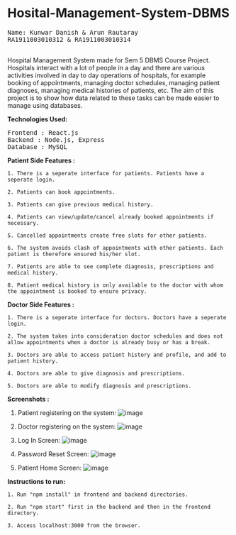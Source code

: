 # Hosital-Management-System-DBMS


<pre>
Name: Kunwar Danish & Arun Rautaray 
RA1911003010312 & RA1911003010314

</pre>

Hospital Management System made for Sem 5 DBMS Course Project.<br>
Hospitals interact with a lot of people in a day and there are various activities involved in day to day operations of hospitals, for example booking of appointments, managing doctor schedules, managing patient diagnoses, managing medical histories of patients, etc. The aim of this project is to show how data related to these tasks can be made easier to manage using databases.

<b>Technologies Used:</b>
<pre>
Frontend : React.js
Backend : Node.js, Express
Database : MySQL
</pre>


<b>Patient Side Features :</b>

    1. There is a seperate interface for patients. Patients have a seperate login.
    
    2. Patients can book appointments.
    
    3. Patients can give previous medical history.
    
    4. Patients can view/update/cancel already booked appointments if necessary.
    
    5. Cancelled appointments create free slots for other patients.
    
    6. The system avoids clash of appointments with other patients. Each patient is therefore ensured his/her slot.
    
    7. Patients are able to see complete diagnosis, prescriptions and medical history.
    
    8. Patient medical history is only available to the doctor with whom the appointment is booked to ensure privacy.

<b>Doctor Side Features :</b>

    1. There is a seperate interface for doctors. Doctors have a seperate login.

    2. The system takes into consideration doctor schedules and does not allow appointments when a doctor is already busy or has a break.
    
    3. Doctors are able to access patient history and profile, and add to patient history.
    
    4. Doctors are able to give diagnosis and prescriptions.
    
    5. Doctors are able to modify diagnosis and prescriptions.

<b>Screenshots :</b>
1. Patient registering on the system:
![image](https://user-images.githubusercontent.com/95037531/158549708-90539b30-a5af-45bb-8ee5-951440607d2c.png)


2. Doctor registering on the system:
![image](https://user-images.githubusercontent.com/95037531/158549912-dad1ee8e-b6b0-45bb-af4f-eec12d7eeba7.png)

3. Log In Screen:
![image](https://user-images.githubusercontent.com/95037531/158550022-e3ec1493-b30e-4e90-b55b-37023ec103fe.png)

4. Password Reset Screen:
![image](https://user-images.githubusercontent.com/95037531/158550195-286602bc-81d5-4cf1-b06c-862d8632fc4b.png)

5. Patient Home Screen:
![image](https://user-images.githubusercontent.com/95037531/158550403-71c7f790-bbca-4304-98e8-dbcedeb9fa94.png)



<b>Instructions to run:</b>

    1. Run "npm install" in frontend and backend directories.
    
    2. Run "npm start" first in the backend and then in the frontend directory.
    
    3. Access localhost:3000 from the browser.
